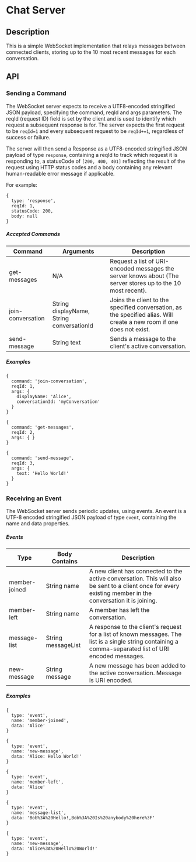 # Chat Server

## Description
This is a simple WebSocket implementation that relays messages between connected clients, storing up to the 10 most recent messages for each conversation.

## API

### Sending a Command
The WebSocket server expects to receive a UTF8-encoded stringified JSON payload, specifying the <String>command, <Number>reqId and <Object>args parameters. The reqId (request ID) field is set by the client and is used to identify which request a subsequent response is for. The server expects the first request to be `reqId=1` and every subsequent request to be `reqId+=1`, regardless of success or failure.

The server will then send a Response as a UTF8-encoded stringified JSON payload of type `response`, containing a reqId to track which request it is responding to, a statusCode of `[200, 400, 401]` reflecting the result of the request using HTTP status codes and a body containing any relevant human-readable error message if applicable.

For example:
```
{
  type: 'response',
  reqId: 1,
  statusCode: 200,
  body: null
}
```

##### Accepted Commands

Command | Arguments | Description
--------|-----------|------------
get-messages | N/A | Request a list of URI-encoded messages the server knows about (The server stores up to the 10 most recent).
join-conversation | String displayName, String conversationId | Joins the client to the specified conversation, as the specified alias. Will create a new room if one does not exist.
send-message | String text | Sends a message to the client's active conversation.

##### Examples
```
{
  command: 'join-conversation',
  reqId: 1,
  args: {
    displayName: 'Alice',
    conversationId: 'myConversation'
  }
}
```

```
{
  command: 'get-messages',
  reqId: 2,
  args: { }
}
```

```
{
  command: 'send-message',
  reqId: 3,
  args: {
    text: 'Hello World!'
  }
}
```
 
### Receiving an Event
The WebSocket server sends periodic updates, using events. An event is a UTF-8 encoded stringified JSON payload of type `event`, containing the <String>name and <String>data properties.

##### Events

Type | Body Contains | Description
-----|---------------|------------
member-joined | String name | A new client has connected to the active conversation. This will also be sent to a client once for every existing member in the conversation it is joining.
member-left | String name | A member has left the conversation.
message-list | String messageList | A response to the client's request for a list of known messages. The list is a single string containing a comma-separated list of URI encoded messages.
new-message | String message | A new message has been added to the active conversation. Message is URI encoded.

##### Examples


```
{
  type: 'event',
  name: 'member-joined',
  data: 'Alice'
}
```

```
{
  type: 'event',
  name: 'new-message',
  data: 'Alice: Hello World!'
}
```

```
{
  type: 'event',
  name: 'member-left',
  data: 'Alice'
}
```

```
{
  type: 'event',
  name: 'message-list',
  data: 'Bob%3A%20Hello!,Bob%3A%20Is%20anybody%20here%3F'
}
```

```
{
  type: 'event',
  name: 'new-message',
  data: 'Alice%3A%20Hello%20World!'
}
```
